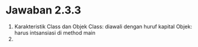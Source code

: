 # Jawaban 2.3.3

1. Karakteristik Class dan Objek
Class: diawali dengan huruf kapital
Objek: harus intsansiasi di method main
2. 